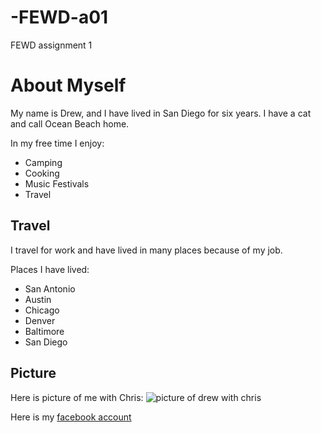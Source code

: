 # -FEWD-a01
FEWD assignment 1

# About Myself
My name is Drew, and I have lived in San Diego for six years.  I have a cat and call Ocean Beach home.

In my free time I enjoy:
* Camping
* Cooking
* Music Festivals
* Travel

## Travel
I travel for work and have lived in many places because of my job.

Places I have lived:
* San Antonio
* Austin
* Chicago
* Denver
* Baltimore
* San Diego

## Picture
Here is picture of me with Chris:
![picture of drew with chris](https://scontent-atl3-1.xx.fbcdn.net/v/t1.6435-9/47686700_2464272133588984_7433378591577997312_n.jpg?_nc_cat=107&ccb=1-7&_nc_sid=09cbfe&_nc_ohc=b5DpItnt6QMAX_uibqe&_nc_ht=scontent-atl3-1.xx&oh=00_AfDBjoKUnD5h1WGIWnTNHr373m2XZzg1J8-K3YM9l71iLg&oe=640F40DB)

Here is my [facebook account](https://www.facebook.com/andrew.matey.7)
